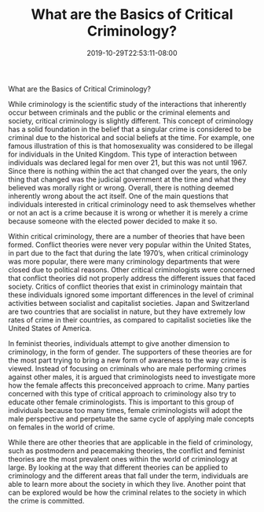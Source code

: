 ﻿---
title: "What are the Basics of Critical Criminology?"
date: 2019-10-29T22:53:11-08:00
description: "criminology Tips for Web Success"
featured_image: "/images/criminology.jpg"
tags: ["criminology"]
---

What are the Basics of Critical Criminology?

While criminology is the scientific study of the interactions that inherently occur between criminals and the public or the criminal elements and society, critical criminology is slightly different.  This concept of criminology has a solid foundation in the belief that a singular crime is considered to be criminal due to the historical and social beliefs at the time.  For example, one famous illustration of this is that homosexuality was considered to be illegal for individuals in the United Kingdom.  This type of interaction between individuals was declared legal for men over 21, but this was not until 1967. Since there is nothing within the act that changed over the years, the only thing that changed was the judicial government at the time and what they believed was morally right or wrong.  Overall, there is nothing deemed inherently wrong about the act itself.  One of the main questions that individuals interested in critical criminology need to ask themselves whether or not an act is a crime because it is wrong or whether it is merely a crime because someone with the elected power decided to make it so.

Within critical criminology, there are a number of theories that have been formed.  Conflict theories were never very popular within the United States, in part due to the fact that during the late 1970’s, when critical criminology was more popular, there were many criminology departments that were closed due to political reasons.  Other critical criminologists were concerned that conflict theories did not properly address the different issues that faced society.  Critics of conflict theories that exist in criminology maintain that these individuals ignored some important differences in the level of criminal activities between socialist and capitalist societies.  Japan and Switzerland are two countries that are socialist in nature, but they have extremely low rates of crime in their countries, as compared to capitalist societies like the United States of America.

In feminist theories, individuals attempt to give another dimension to criminology, in the form of gender.  The supporters of these theories are for the most part trying to bring a new form of awareness to the way crime is viewed.  Instead of focusing on criminals who are male performing crimes against other males, it is argued that criminologists need to investigate more how the female affects this preconceived approach to crime.  Many parties concerned with this type of critical approach to criminology also try to educate other female criminologists.  This is important to this group of individuals because too many times, female criminologists will adopt the male perspective and perpetuate the same cycle of applying male concepts on females in the world of crime.

While there are other theories that are applicable in the field of criminology, such as postmodern and peacemaking theories, the conflict and feminist theories are the most prevalent ones within the world of criminology at large.  By looking at the way that different theories can be applied to criminology and the different areas that fall under the term, individuals are able to learn more about the society in which they live.  Another point that can be explored would be how the criminal relates to the society in which the crime is committed.

